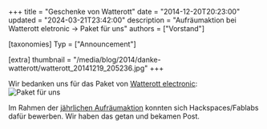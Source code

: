 +++
title = "Geschenke von Watterott"
date = "2014-12-20T20:23:00"
updated = "2024-03-21T23:42:00"
description = "Aufräumaktion bei Watterott eletronic -> Paket für uns"
authors = ["Vorstand"]

[taxonomies]
Typ = ["Announcement"]

[extra]
thumbnail = "/media/blog/2014/danke-watterott/watterott_20141219_205236.jpg"
+++

Wir bedanken uns für das Paket von [Watterott electronic](https://watterott.com):  
![Paket für uns](/media/blog/2014/danke-watterott/watterott_20141219_205236.jpg)

Im Rahmen der [jährlichen Aufräumaktion](https://www.facebook.com/watterott.electronic/posts/938553056176369) konnten
sich Hackspaces/Fablabs dafür bewerben. Wir haben das getan und bekamen Post. 

